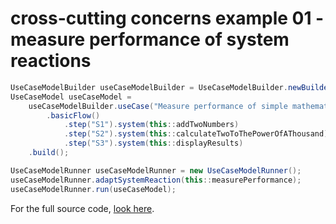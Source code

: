 # cross-cutting concerns example 01 - measure performance of system reactions
``` java
UseCaseModelBuilder useCaseModelBuilder = UseCaseModelBuilder.newBuilder();
UseCaseModel useCaseModel = 
	useCaseModelBuilder.useCase("Measure performance of simple mathematical operations")
		.basicFlow()
			.step("S1").system(this::addTwoNumbers)
			.step("S2").system(this::calculateTwoToThePowerOfAThousand)
			.step("S3").system(this::displayResults)
	.build();

UseCaseModelRunner useCaseModelRunner = new UseCaseModelRunner();
useCaseModelRunner.adaptSystemReaction(this::measurePerformance);
useCaseModelRunner.run(useCaseModel);
```
For the full source code, [look here](https://github.com/bertilmuth/requirementsascode/blob/master/requirementsascodeexamples/crosscuttingconcerns/src/main/java/crosscuttingconcerns/CrossCuttingConcerns01.java).
